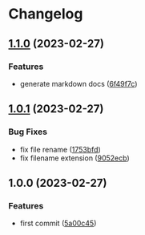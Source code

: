 # Changelog

## [1.1.0](https://github.com/liblaf/utils.go/compare/v1.0.1...v1.1.0) (2023-02-27)


### Features

* generate markdown docs ([6f49f7c](https://github.com/liblaf/utils.go/commit/6f49f7cb3594f9062af5cf89d298849e0d49ee17))

## [1.0.1](https://github.com/liblaf/utils.go/compare/v1.0.0...v1.0.1) (2023-02-27)

### Bug Fixes

- fix file rename ([1753bfd](https://github.com/liblaf/utils.go/commit/1753bfdd34fcfcb5ab1107559c10790ae7ac4966))
- fix filename extension ([9052ecb](https://github.com/liblaf/utils.go/commit/9052ecb5bd1500975d146f86d5fdb506712d75df))

## 1.0.0 (2023-02-27)

### Features

- first commit ([5a00c45](https://github.com/liblaf/utils.go/commit/5a00c4528448dc094c1cf5b167a0d197d83b13b2))
